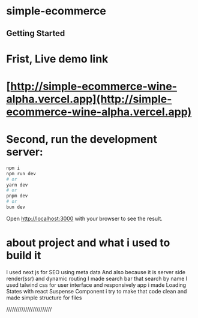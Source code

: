 # simple-ecommerce

## Getting Started

# Frist,  Live demo link 
# [http://simple-ecommerce-wine-alpha.vercel.app](http://simple-ecommerce-wine-alpha.vercel.app)

# Second,  run the development server:

```bash
npm i
npm run dev
# or
yarn dev
# or
pnpm dev
# or
bun dev
```
Open [http://localhost:3000](http://localhost:3000) with your browser to see the result.

# about project and what i used to build it

I used next js for SEO using meta data 
And also because it is server side render(ssr)
and dynamic routing
I made search bar that search by name
I used talwind css for user interface and responsively app
i made Loading States with react Suspense Component
i try to make that code clean and made simple structure for files 

////////////////////////
